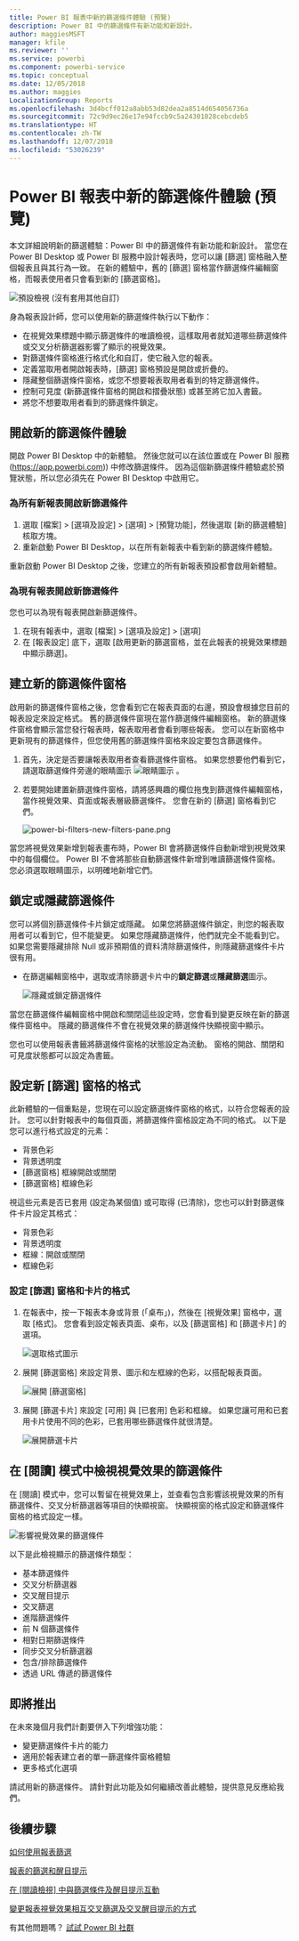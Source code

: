 ```yaml
---
title: Power BI 報表中新的篩選條件體驗 (預覽)
description: Power BI 中的篩選條件有新功能和新設計。
author: maggiesMSFT
manager: kfile
ms.reviewer: ''
ms.service: powerbi
ms.component: powerbi-service
ms.topic: conceptual
ms.date: 12/05/2018
ms.author: maggies
LocalizationGroup: Reports
ms.openlocfilehash: 3d4bcff012a8abb53d82dea2a8514d654056736a
ms.sourcegitcommit: 72c9d9ec26e17e94fccb9c5a24301028cebcdeb5
ms.translationtype: HT
ms.contentlocale: zh-TW
ms.lasthandoff: 12/07/2018
ms.locfileid: "53026239"
---
```

# <a name="the-new-filter-experience-in-power-bi-reports-preview"></a>Power BI 報表中新的篩選條件體驗 (預覽)

本文詳細說明新的篩選體驗：Power BI 中的篩選條件有新功能和新設計。 當您在 Power BI Desktop 或 Power BI 服務中設計報表時，您可以讓 [篩選] 窗格融入整個報表且與其行為一致。 在新的體驗中，舊的 [篩選] 窗格當作篩選條件編輯窗格，而報表使用者只會看到新的 [篩選窗格]。 
 
![預設檢視 (沒有套用其他自訂)](media/power-bi-report-filter-preview/power-bi-filter-reading.png)

身為報表設計師，您可以使用新的篩選條件執行以下動作：

- 在視覺效果標題中顯示篩選條件的唯讀檢視，這樣取用者就知道哪些篩選條件或交叉分析篩選器影響了顯示的視覺效果。
- 對篩選條件窗格進行格式化和自訂，使它融入您的報表。
- 定義當取用者開啟報表時，[篩選] 窗格預設是開啟或折疊的。
- 隱藏整個篩選條件窗格，或您不想要報表取用者看到的特定篩選條件。
- 控制可見度 (新篩選條件窗格的開啟和摺疊狀態) 或甚至將它加入書籤。
- 將您不想要取用者看到的篩選條件鎖定。

## <a name="turn-on-the-new-filter-experience"></a>開啟新的篩選條件體驗 

開啟 Power BI Desktop 中的新體驗。 然後您就可以在該位置或在 Power BI 服務 (https://app.powerbi.com)) 中修改篩選條件。 因為這個新篩選條件體驗處於預覽狀態，所以您必須先在 Power BI Desktop 中啟用它。 

### <a name="turn-on-new-filters-for-all-new-reports"></a>為所有新報表開啟新篩選條件

1. 選取 [檔案] > [選項及設定] > [選項] > [預覽功能]，然後選取 [新的篩選體驗] 核取方塊。 
2. 重新啟動 Power BI Desktop，以在所有新報表中看到新的篩選條件體驗。

重新啟動 Power BI Desktop 之後，您建立的所有新報表預設都會啟用新體驗。  

### <a name="turn-on-new-filters-for-an-existing-report"></a>為現有報表開啟新篩選條件

您也可以為現有報表開啟新篩選條件。

1. 在現有報表中，選取 [檔案] > [選項及設定] > [選項]
2. 在 [報表設定] 底下，選取 [啟用更新的篩選窗格，並在此報表的視覺效果標題中顯示篩選]。

## <a name="build-the-new-filter-pane"></a>建立新的篩選條件窗格

啟用新的篩選條件窗格之後，您會看到它在報表頁面的右邊，預設會根據您目前的報表設定來設定格式。 舊的篩選條件窗現在當作篩選條件編輯窗格。 新的篩選條件窗格會顯示當您發行報表時，報表取用者會看到哪些報表。 您可以在新窗格中更新現有的篩選條件，但您使用舊的篩選條件窗格來設定要包含篩選條件。

1. 首先，決定是否要讓報表取用者查看篩選條件窗格。 如果您想要他們看到它，請選取篩選條件旁邊的眼睛圖示 ![眼睛圖示](media/power-bi-report-filter-preview/power-bi-filter-off-eye-icon.png) 。

2. 若要開始建置新篩選條件窗格，請將感興趣的欄位拖曳到篩選條件編輯窗格，當作視覺效果、頁面或報表層級篩選條件。 您會在新的 [篩選] 窗格看到它們。

    ![power-bi-filters-new-filters-pane.png](media/power-bi-report-filter-preview/power-bi-filters-new-filters-pane.png)

當您將視覺效果新增到報表畫布時，Power BI 會將篩選條件自動新增到視覺效果中的每個欄位。 Power BI 不會將那些自動篩選條件新增到唯讀篩選條件窗格。 您必須選取眼睛圖示，以明確地新增它們。

 
## <a name="lock-or-hide-filters"></a>鎖定或隱藏篩選條件

您可以將個別篩選條件卡片鎖定或隱藏。 如果您將篩選條件鎖定，則您的報表取用者可以看到它，但不能變更。 如果您隱藏篩選條件，他們就完全不能看到它。 如果您需要隱藏排除 Null 或非預期值的資料清除篩選條件，則隱藏篩選條件卡片很有用。 

- 在篩選編輯窗格中，選取或清除篩選卡片中的**鎖定篩選**或**隱藏篩選**圖示。

   ![隱藏或鎖定篩選條件](media/power-bi-report-filter-preview/power-bi-filter-hide-lock.gif)

當您在篩選條件編輯窗格中開啟和關閉這些設定時，您會看到變更反映在新的篩選條件窗格中。 隱藏的篩選條件不會在視覺效果的篩選條件快顯視窗中顯示。

您也可以使用報表書籤將篩選條件窗格的狀態設定為流動。 窗格的開啟、關閉和可見度狀態都可以設定為書籤。
 
## <a name="format-the-new-filters-pane"></a>設定新 [篩選] 窗格的格式

此新體驗的一個重點是，您現在可以設定篩選條件窗格的格式，以符合您報表的設計。 您可以針對報表中的每個頁面，將篩選條件窗格設定為不同的格式。 以下是您可以進行格式設定的元素： 

- 背景色彩
- 背景透明度
- [篩選窗格] 框線開啟或關閉
- [篩選窗格] 框線色彩

視這些元素是否已套用 (設定為某個值) 或可取得 (已清除)，您也可以針對篩選條件卡片設定其格式： 

- 背景色彩
- 背景透明度
- 框線：開啟或關閉
- 框線色彩

### <a name="set-the-format-for-the-filters-pane-and-cards"></a>設定 [篩選] 窗格和卡片的格式

1. 在報表中，按一下報表本身或背景 (「桌布」)，然後在 [視覺效果] 窗格中，選取 [格式]。 
    您會看到設定報表頁面、桌布，以及 [篩選窗格] 和 [篩選卡片] 的選項。

    ![選取格式圖示](media/power-bi-report-filter-preview/power-bi-filter-format.png)    

1. 展開 [篩選窗格] 來設定背景、圖示和左框線的色彩，以搭配報表頁面。

    ![展開 [篩選窗格]](media/power-bi-report-filter-preview/power-bi-filter-format-pane.png)

1. 展開 [篩選卡片] 來設定 [可用] 與 [已套用] 色彩和框線。 如果您讓可用和已套用卡片使用不同的色彩，已套用哪些篩選條件就很清楚。 
  
    ![展開篩選卡片](media/power-bi-report-filter-preview/power-bi-filter-format-card.png)

## <a name="view-filters-for-a-visual-in-reading-mode"></a>在 [閱讀] 模式中檢視視覺效果的篩選條件

在 [閱讀] 模式中，您可以暫留在視覺效果上，並查看包含影響該視覺效果的所有篩選條件、交叉分析篩選器等項目的快顯視窗。 快顯視窗的格式設定和篩選條件窗格的格式設定一樣。 

![影響視覺效果的篩選條件](media/power-bi-report-filter-preview/power-bi-filter-per-visual.png)

以下是此檢視顯示的篩選條件類型： 
- 基本篩選條件
- 交叉分析篩選器
- 交叉醒目提示 
- 交叉篩選
- 進階篩選條件
- 前 N 個篩選條件
- 相對日期篩選條件
- 同步交叉分析篩選器
- 包含/排除篩選條件
- 透過 URL 傳遞的篩選條件

## <a name="coming-soon"></a>即將推出

在未來幾個月我們計劃要併入下列增強功能：
- 變更篩選條件卡片的能力
- 適用於報表建立者的單一篩選條件窗格體驗 
- 更多格式化選項

請試用新的篩選條件。 請針對此功能及如何繼續改善此體驗，提供意見反應給我們。 

## <a name="next-steps"></a>後續步驟
[如何使用報表篩選](consumer/end-user-report-filter.md)

[報表的篩選和醒目提示](power-bi-reports-filters-and-highlighting.md)

[在 [閱讀檢視] 中與篩選條件及醒目提示互動](consumer/end-user-reading-view.md)

[變更報表視覺效果相互交叉篩選及交叉醒目提示的方式](consumer/end-user-interactions.md)

有其他問題嗎？ [試試 Power BI 社群](http://community.powerbi.com/)

